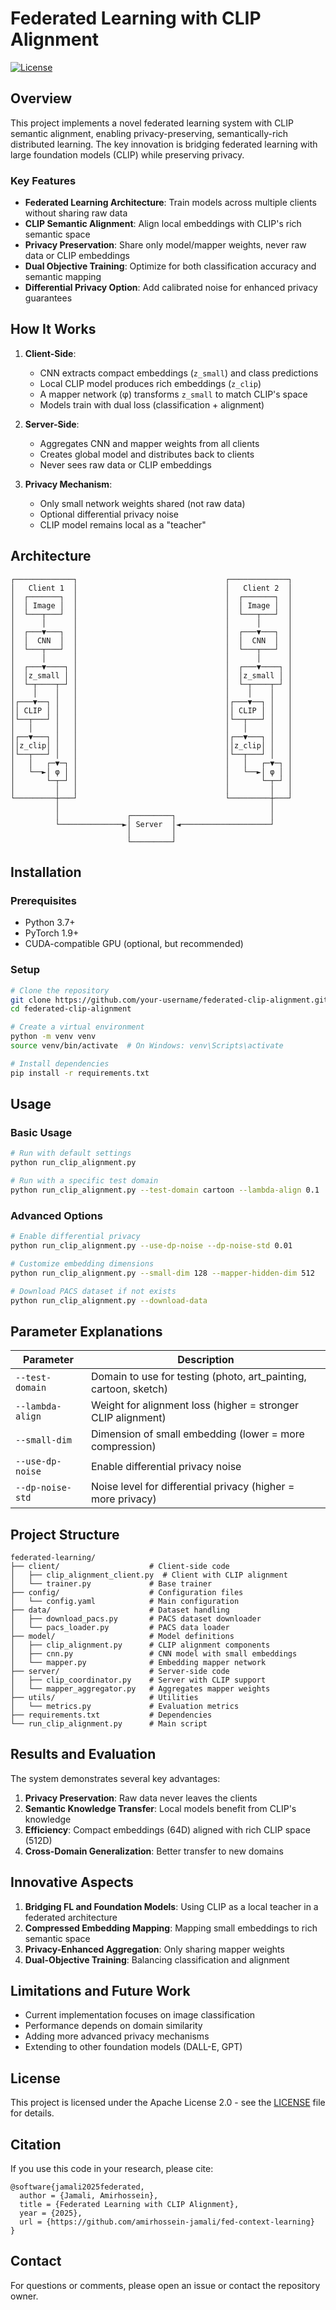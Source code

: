 # Federated Learning with CLIP Alignment

[![License](https://img.shields.io/badge/License-Apache%202.0-blue.svg)](LICENSE)

## Overview

This project implements a novel federated learning system with CLIP semantic alignment, enabling privacy-preserving, semantically-rich distributed learning. The key innovation is bridging federated learning with large foundation models (CLIP) while preserving privacy.

### Key Features

- **Federated Learning Architecture**: Train models across multiple clients without sharing raw data
- **CLIP Semantic Alignment**: Align local embeddings with CLIP's rich semantic space
- **Privacy Preservation**: Share only model/mapper weights, never raw data or CLIP embeddings
- **Dual Objective Training**: Optimize for both classification accuracy and semantic mapping
- **Differential Privacy Option**: Add calibrated noise for enhanced privacy guarantees

## How It Works

1. **Client-Side**: 
   - CNN extracts compact embeddings (`z_small`) and class predictions
   - Local CLIP model produces rich embeddings (`z_clip`)
   - A mapper network (φ) transforms `z_small` to match CLIP's space
   - Models train with dual loss (classification + alignment)

2. **Server-Side**:
   - Aggregates CNN and mapper weights from all clients
   - Creates global model and distributes back to clients
   - Never sees raw data or CLIP embeddings

3. **Privacy Mechanism**:
   - Only small network weights shared (not raw data)
   - Optional differential privacy noise
   - CLIP model remains local as a "teacher"

## Architecture

```
┌─────────────┐                                 ┌─────────────┐
│   Client 1  │                                 │   Client 2  │
│  ┌───────┐  │                                 │  ┌───────┐  │
│  │ Image │  │                                 │  │ Image │  │
│  └───┬───┘  │                                 │  └───┬───┘  │
│      │      │                                 │      │      │
│  ┌───▼───┐  │                                 │  ┌───▼───┐  │
│  │  CNN  │  │                                 │  │  CNN  │  │
│  └───┬───┘  │                                 │  └───┬───┘  │
│      │      │                                 │      │      │
│  ┌───▼────┐ │                                 │  ┌───▼────┐ │
│  │z_small │ │                                 │  │z_small │ │
│  └─┬────┬─┘ │                                 │  └─┬────┬─┘ │
│    │    │   │                                 │    │    │   │
│┌───▼──┐ │   │                                 │┌───▼──┐ │   │
││ CLIP │ │   │                                 ││ CLIP │ │   │
│└──┬───┘ │   │                                 │└──┬───┘ │   │
│   │     │   │                                 │   │     │   │
│┌──▼───┐ │   │                                 │┌──▼───┐ │   │
││z_clip│ │   │                                 ││z_clip│ │   │
│└──┬───┘ │   │                                 │└──┬───┘ │   │
│   │   ┌─▼─┐ │                                 │   │   ┌─▼─┐ │
│   └──►│ φ │ │                                 │   └──►│ φ │ │
│       └─┬─┘ │                                 │       └─┬─┘ │
│         │   │                                 │         │   │
└─────────┼───┘                                 └─────────┼───┘
          │                                               │
          │               ┌─────────┐                     │
          └──────────────►│ Server  │◄────────────────────┘
                          │         │
                          └─────────┘
```

## Installation

### Prerequisites

- Python 3.7+
- PyTorch 1.9+
- CUDA-compatible GPU (optional, but recommended)

### Setup

```bash
# Clone the repository
git clone https://github.com/your-username/federated-clip-alignment.git
cd federated-clip-alignment

# Create a virtual environment
python -m venv venv
source venv/bin/activate  # On Windows: venv\Scripts\activate

# Install dependencies
pip install -r requirements.txt
```

## Usage

### Basic Usage

```bash
# Run with default settings
python run_clip_alignment.py

# Run with a specific test domain
python run_clip_alignment.py --test-domain cartoon --lambda-align 0.1
```

### Advanced Options

```bash
# Enable differential privacy
python run_clip_alignment.py --use-dp-noise --dp-noise-std 0.01

# Customize embedding dimensions
python run_clip_alignment.py --small-dim 128 --mapper-hidden-dim 512

# Download PACS dataset if not exists
python run_clip_alignment.py --download-data
```

## Parameter Explanations

| Parameter | Description |
|-----------|-------------|
| `--test-domain` | Domain to use for testing (photo, art_painting, cartoon, sketch) |
| `--lambda-align` | Weight for alignment loss (higher = stronger CLIP alignment) |
| `--small-dim` | Dimension of small embedding (lower = more compression) |
| `--use-dp-noise` | Enable differential privacy noise |
| `--dp-noise-std` | Noise level for differential privacy (higher = more privacy) |

## Project Structure

```
federated-learning/
├── client/                    # Client-side code
│   ├── clip_alignment_client.py  # Client with CLIP alignment
│   └── trainer.py             # Base trainer
├── config/                    # Configuration files
│   └── config.yaml            # Main configuration
├── data/                      # Dataset handling
│   ├── download_pacs.py       # PACS dataset downloader
│   └── pacs_loader.py         # PACS data loader
├── model/                     # Model definitions
│   ├── clip_alignment.py      # CLIP alignment components
│   ├── cnn.py                 # CNN model with small embeddings
│   └── mapper.py              # Embedding mapper network
├── server/                    # Server-side code
│   ├── clip_coordinator.py    # Server with CLIP support
│   └── mapper_aggregator.py   # Aggregates mapper weights
├── utils/                     # Utilities
│   └── metrics.py             # Evaluation metrics
├── requirements.txt           # Dependencies
└── run_clip_alignment.py      # Main script
```

## Results and Evaluation

The system demonstrates several key advantages:

1. **Privacy Preservation**: Raw data never leaves the clients
2. **Semantic Knowledge Transfer**: Local models benefit from CLIP's knowledge
3. **Efficiency**: Compact embeddings (64D) aligned with rich CLIP space (512D)
4. **Cross-Domain Generalization**: Better transfer to new domains

## Innovative Aspects

1. **Bridging FL and Foundation Models**: Using CLIP as a local teacher in a federated architecture
2. **Compressed Embedding Mapping**: Mapping small embeddings to rich semantic space
3. **Privacy-Enhanced Aggregation**: Only sharing mapper weights
4. **Dual-Objective Training**: Balancing classification and alignment

## Limitations and Future Work

- Current implementation focuses on image classification
- Performance depends on domain similarity
- Adding more advanced privacy mechanisms
- Extending to other foundation models (DALL-E, GPT)

## License

This project is licensed under the Apache License 2.0 - see the [LICENSE](LICENSE) file for details.

## Citation

If you use this code in your research, please cite:

```
@software{jamali2025federated,
  author = {Jamali, Amirhossein},
  title = {Federated Learning with CLIP Alignment},
  year = {2025},
  url = {https://github.com/amirhossein-jamali/fed-context-learning}
}
```

## Contact

For questions or comments, please open an issue or contact the repository owner. 